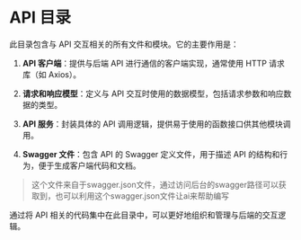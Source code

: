 # API 目录

此目录包含与 API 交互相关的所有文件和模块。它的主要作用是：

1. **API 客户端**：提供与后端 API 进行通信的客户端实现，通常使用 HTTP 请求库（如 Axios）。

2. **请求和响应模型**：定义与 API 交互时使用的数据模型，包括请求参数和响应数据的类型。

3. **API 服务**：封装具体的 API 调用逻辑，提供易于使用的函数接口供其他模块调用。

4. **Swagger 文件**：包含 API 的 Swagger 定义文件，用于描述 API 的结构和行为，便于生成客户端代码和文档。
> 这个文件来自于swagger.json文件，通过访问后台的swagger路径可以获取到，也可以利用这个swagger.json文件让ai来帮助编写

通过将 API 相关的代码集中在此目录中，可以更好地组织和管理与后端的交互逻辑。 